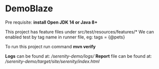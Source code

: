# DemoBlaze

Pre requisite:
**install Open JDK 14 or Java 8+**

This project has feature files under src/test/resources/features/*
We can enabled test by tag name in runner file, eg: tags = {@pets}

To run this project
run command **mvn verify**

**Logs** can be found at: */serenity-demo/logs/*
**Report** file can be found at: */serenity-demo/target/site/serenity/index.html*

